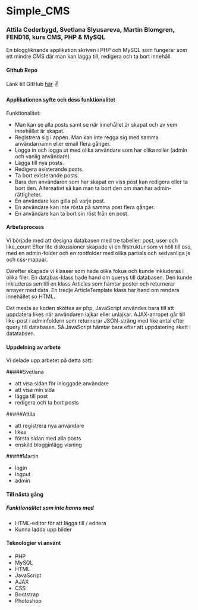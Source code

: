 # Simple_CMS

### Attila Cederbygd, Svetlana Slyusareva, Martin Blomgren, FEND16, kurs CMS, PHP & MySQL

En bloggliknande applikation skriven i PHP och MySQL som fungerar som ett mindre CMS där man kan lägga till, redigera och ta bort innehåll.


#### Github Repo
Länk till GitHub [här](https://github.com/SvetlanaSS/Simple_CMS) :v:


#### Applikationen syfte och dess funktionalitet

Funktionalitet:

* Man kan se alla posts samt se när innehållet är skapat och av vem innehållet är skapat.
* Registrera sig i appen. Man kan inte regga sig med samma användarnamn eller email flera gånger.
* Logga in och logga ut med olika användare som har olika roller (admin och vanlig användare).
* Lägga till nya posts.
* Redigera existerande posts.
* Ta bort existerande posts.
* Bara den användaren som har skapat en viss post kan redigera eller ta bort den. Alternativt så kan man ta bort den om man har admin-rättigheter.
* En användare kan gilla på varje post.
* En användare kan inte rösta på samma post flera gånger.
* En användare kan ta bort sin röst från en post.

#### Arbetsprocess

Vi började med att designa databasen med tre tabeller: post, user och like_count
Efter lite diskussioner skapade vi en filstruktur som vi höll till oss, med en admin-folder och en rootfolder
med olika partials och sedvanliga js och css-mappar. 

Därefter skapade vi klasser som hade olika fokus och kunde inkluderas i olika filer.
En databas-klass hade hand om querys till databasen. Den kunde inkluderas sen till en klass Articles som hämtar poster och returnerar arrayer med data. En tredje ArticleTemplate klass har hand om rendera innehållet so HTML.

Det mesta av koden sköttes av php, JavaScript användes bara till att uppdatera likes när användaren lajkar eller unlajkar. AJAX-anropet går till like-post i adminfoldern som returnerar JSON-sträng med like antal efter query till databasen. Så JavaScript hämtar bara efter att uppdatering skett i datatabsen.

#### Uppdelning av arbete

Vi delade upp arbetet på detta sätt:

#####Svetlana
* att visa sidan för inloggade användare
* att visa min sida
* lägga till post
* redigera och ta bort posts

#####Attila
* att registrera nya användare
* likes
* första sidan med alla posts
* enskild blogginlägg visning

#####Martin
* login
* logout
* admin

#### Till nästa gång

##### Funktionalitet som inte hanns med
* HTML-editor för att lägga till / editera
* Kunna ladda upp bilder

#### Teknologier vi använt
* PHP
* MySQL
* HTML
* JavaScript
* AJAX
* CSS
* Bootstrap
* Photoshop
